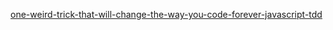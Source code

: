[one-weird-trick-that-will-change-the-way-you-code-forever-javascript-tdd](http://jrsinclair.com/articles/2016/one-weird-trick-that-will-change-the-way-you-code-forever-javascript-tdd/#what)
